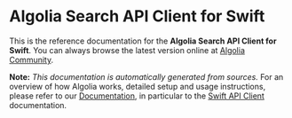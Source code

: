 

# Algolia Search API Client for Swift

This is the reference documentation for the **Algolia Search API Client for Swift**. You can always browse the latest version online at [Algolia Community](https://community.algolia.com/algoliasearch-client-swift/).

**Note:** *This documentation is automatically generated from sources.* For an overview of how Algolia works, detailed setup and usage instructions, please refer to our [Documentation](https://www.algolia.com/doc), in particular to the [Swift API Client](https://www.algolia.com/doc/api-client/swift/) documentation.
